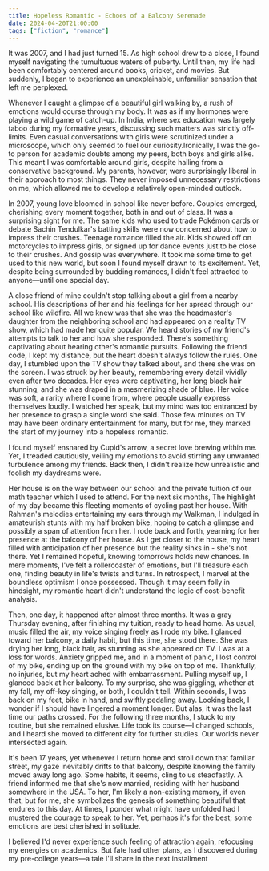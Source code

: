 ```yaml
---
title: Hopeless Romantic - Echoes of a Balcony Serenade
date: 2024-04-20T21:00:00
tags: ["fiction", "romance"]
---
```


It was 2007, and I had just turned 15. As high school drew to a close, I found myself navigating the tumultuous waters of puberty. Until then, my life had been comfortably centered around books, cricket, and movies. But suddenly, I began to experience an unexplainable, unfamiliar sensation that left me perplexed.

Whenever I caught a glimpse of a beautiful girl walking by, a rush of emotions would course through my body. It was as if my hormones were playing a wild game of catch-up. In India, where sex education was largely taboo during my formative years, discussing such matters was strictly off-limits. Even casual conversations with girls were scrutinized under a microscope, which only seemed to fuel our curiosity.Ironically, I was the go-to person for academic doubts among my peers, both boys and girls alike. This meant I was comfortable around girls, despite hailing from a conservative background. My parents, however, were surprisingly liberal in their approach to most things. They never imposed unnecessary restrictions on me, which allowed me to develop a relatively open-minded outlook.

In 2007, young love bloomed in school like never before. Couples emerged, cherishing every moment together, both in and out of class. It was a surprising sight for me. The same kids who used to trade Pokémon cards or debate Sachin Tendulkar's batting skills were now concerned about how to impress their crushes. Teenage romance filled the air. Kids showed off on motorcycles to impress girls, or signed up for dance events just to be close to their crushes. And gossip was everywhere. It took me some time to get used to this new world, but soon I found myself drawn to its excitement. Yet, despite being surrounded by budding romances, I didn't feel attracted to anyone—until one special day.

A close friend of mine couldn't stop talking about a girl from a nearby school. His descriptions of her and his feelings for her spread through our school like wildfire. All we knew was that she was the headmaster's daughter from the neighboring school and had appeared on a reality TV show, which had made her quite popular. We heard stories of my friend's attempts to talk to her and how she responded. There's something captivating about hearing other's romantic pursuits. Following the friend code, I kept my distance, but the heart doesn't always follow the rules. One day, I stumbled upon the TV show they talked about, and there she was on the screen. I was struck by her beauty, remembering every detail vividly even after two decades. Her eyes were captivating, her long black hair stunning, and she was draped in a mesmerizing shade of blue. Her voice was soft, a rarity where I come from, where people usually express themselves loudly. I watched her speak, but my mind was too entranced by her presence to grasp a single word she said. Those few minutes on TV may have been ordinary entertainment for many, but for me, they marked the start of my journey into a hopeless romantic.

I found myself ensnared by Cupid's arrow, a secret love brewing within me. Yet, I treaded cautiously, veiling my emotions to avoid stirring any unwanted turbulence among my friends. Back then, I didn't realize how unrealistic and foolish my daydreams were. 

Her house is on the way between our school and the private tuition of our math teacher which I used to attend. For the next six months, The highlight of my day became this fleeting moments of cycling past her house. With Rahman's melodies entertaining my ears through my Walkman, I indulged in amateurish stunts with my half broken bike, hoping to catch a glimpse and possibly a span of attention from her. I rode back and forth, yearning for her presence at the balcony of her house. As I get closer to the house, my heart filled with anticipation of her presence but the reality sinks in - she's not there. Yet I remained hopeful, knowing tomorrows holds new chances. In mere moments, I've felt a rollercoaster of emotions, but I'll treasure each one, finding beauty in life's twists and turns. In retrospect, I marvel at the boundless optimism I once possessed. Though it may seem folly in hindsight, my romantic heart didn't understand the logic of cost-benefit analysis.

Then, one day, it happened after almost three months. It was a gray Thursday evening, after finishing my tuition, ready to head home. As usual, music filled the air, my voice singing freely as I rode my bike. I glanced toward her balcony, a daily habit, but this time, she stood there. She was drying her long, black hair, as stunning as she appeared on TV. I was at a loss for words. Anxiety gripped me, and in a moment of panic, I lost control of my bike, ending up on the ground with my bike on top of me. Thankfully, no injuries, but my heart ached with embarrassment. Pulling myself up, I glanced back at her balcony. To my surprise, she was giggling, whether at my fall, my off-key singing, or both, I couldn't tell. Within seconds, I was back on my feet, bike in hand, and swiftly pedaling away. Looking back, I wonder if I should have lingered a moment longer. But alas, it was the last time our paths crossed. For the following three months, I stuck to my routine, but she remained elusive. Life took its course—I changed schools, and I heard she moved to different city for further studies. Our worlds never intersected again.

It's been 17 years, yet whenever I return home and stroll down that familiar street, my gaze inevitably drifts to that balcony, despite knowing the family moved away long ago. Some habits, it seems, cling to us steadfastly. A friend informed me that she's now married, residing with her husband somewhere in the USA. To her, I'm likely a non-existing memory, if even that, but for me, she symbolizes the genesis of something beautiful that endures to this day. At times, I ponder what might have unfolded had I mustered the courage to speak to her. Yet, perhaps it's for the best; some emotions are best cherished in solitude. 

I believed I'd never experience such feeling of attraction again, refocusing my energies on academics. But fate had other plans, as I discovered during my pre-college years—a tale I'll share in the next installment
